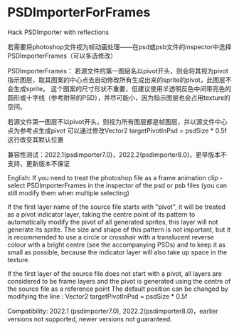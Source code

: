 # PSDImporterForFrames
Hack PSDImporter with reflections

若需要将photoshop文件视为帧动画处理——在psd或psb文件的inspector中选择PSDImporterFrames（可以多选修改）

PSDImporterFrames：
若源文件的第一图层名以pivot开头，则会将其视为pivot指示图层，取其图案的中心点去自动修改所有生成出来的sprite的pivot，此图层不会生成sprite。
这个图案的尺寸形状不重要，但建议使用半透明反色中间带亮色的圆形或十字线（参考附带的PSD），并尽可能小，因为指示图层也会占用texture的空间。

若源文件第一图层不以pivot开头，则视为所有图层都是帧图层，并以源文件中心点为参考点生成pivot
可以通过修改Vector2 targetPivotInPsd = psdSize * 0.5f这行改变其默认位置

兼容性测试：2022.1(psdimporter7.0)，2022.2(psdimporter8.0)，更早版本不支持，更新版本不保证

English:
If you need to treat the photoshop file as a frame animation clip - select PSDImporterFrames in the inspector of the psd or psb files (you can still modify them when multiple selecting)

If the first layer name of the source file starts with "pivot", it will be treated as a pivot indicator layer, taking the centre point of its pattern to automatically modify the pivot of all generated sprites, this layer will not generate its sprite.
The size and shape of this pattern is not important, but it is recommended to use a circle or crosshair with a translucent reverse colour with a bright centre (see the accompanying PSDs) and to keep it as small as possible, because the indicator layer will also take up space in the texture.

If the first layer of the source file does not start with a pivot, all layers are considered to be frame layers and the pivot is generated using the centre of the source file as a reference point
The default position can be changed by modifying the line : Vector2 targetPivotInPsd = psdSize * 0.5f

Compatibility: 2022.1 (psdimporter7.0), 2022.2(psdimporter8.0)，earlier versions not supported, newer versions not guaranteed.
